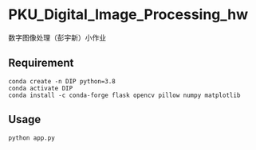 # PKU_Digital_Image_Processing_hw
数字图像处理（彭宇新）小作业

## Requirement
```
conda create -n DIP python=3.8
conda activate DIP
conda install -c conda-forge flask opencv pillow numpy matplotlib
```

## Usage
```
python app.py
```